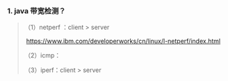 ### 1. java 带宽检测？

> （1）netperf ：client > server
>
> ​		  https://www.ibm.com/developerworks/cn/linux/l-netperf/index.html
>
> （2）icmp：
>
> （3）iperf：client > server

